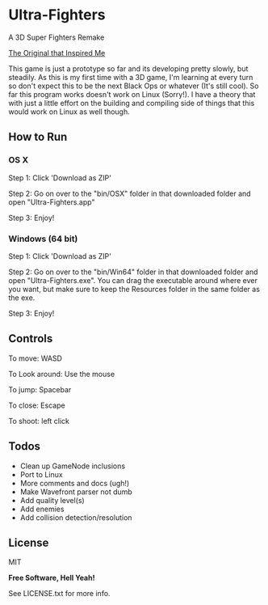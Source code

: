 # Ultra-Fighters

A 3D Super Fighters Remake

[The Original that Inspired Me](http://www.twoplayergames.org/play/592-Super_Fighters.html)

This game is just a prototype so far and its developing pretty slowly, but steadily. As this is my first time with 
a 3D game, I'm learning at every turn so don't expect this to be the next Black Ops or whatever (It's still cool). 
So far this program works doesn't work on Linux (Sorry!). I have a theory that with just a little effort on the building and 
compiling side of things that this would work on Linux as well though.


How to Run
----

### OS X


Step 1: Click 'Download as ZIP'

Step 2: Go on over to the "bin/OSX" folder in that downloaded folder and open "Ultra-Fighters.app"

Step 3: Enjoy!


### Windows (64 bit)

Step 1: Click 'Download as ZIP'

Step 2: Go on over to the "bin/Win64" folder in that downloaded folder and open "Ultra-Fighters.exe". You can drag the executable around
where ever you want, but make sure to keep the Resources folder in the same folder as the exe. 

Step 3: Enjoy!


Controls
----

To move: WASD

To Look around: Use the mouse

To jump: Spacebar

To close: Escape

To shoot: left click


Todos
----
 - Clean up GameNode inclusions
 - Port to Linux
 - More comments and docs (ugh!)
 - Make Wavefront parser not dumb
 - Add quality level(s)
 - Add enemies
 - Add collision detection/resolution


License
----

MIT


**Free Software, Hell Yeah!**


See LICENSE.txt for more info.

